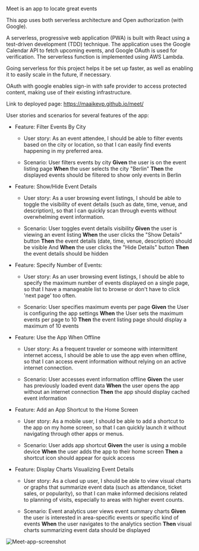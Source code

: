 Meet is an app to locate great events 

This app uses both serverless architecture and Open authorization (with Google).

A serverless, progressive web application (PWA) is built with React using a test-driven development (TDD) technique.
The application uses the Google Calendar API to fetch upcoming events, and Google OAuth is used for verification.
The serverless function is implemented using AWS Lambda.

Going serverless for this project helps it be set up faster, as well as enabling it to easily scale in the future, if necessary.

OAuth with google enables sign-in with safe provider to access protected content, making use of their existing infrastructure. 


Link to deployed page: https://maaikevp.github.io/meet/


User stories and scenarios for several features of the app:

* Feature: Filter Events By City
   - User story: As an event attendee, I should be able to filter events based on the city or location, so that I can easily find events happening in my preferred area.

   - Scenario: User filters events by city
    **Given** the user is on the event listing page
    **When** the user selects the city "Berlin"
    **Then** the displayed events should be filtered to show only events in Berlin


* Feature: Show/Hide Event Details
   - User story: As a user browsing event listings, I should be able to toggle the visibility of event details (such as date, time, venue, and description), so that I can quickly             scan through events without overwhelming event information.

   - Scenario: User toggles event details visibility
          **Given** the user is viewing an event listing
          **When** the user clicks the "Show Details" button
          **Then** the event details (date, time, venue, description) should be visible
          And **When** the user clicks the "Hide Details" button
          **Then** the event details should be hidden


* Feature:  Specify Number of Events:
   - User story: As an user browsing event listings, I should be able to specify the maximum number of events displayed on a single page, so that I have a manageable list to browse             or don't have to click 'next page' too often.

   - Scenario: User specifies maximum events per page
          **Given** the User is configuring the app settings
          **When** the User sets the maximum events per page to 10
          **Then** the event listing page should display a maximum of 10 events


* Feature: Use the App When Offline
   - User story: As a frequent traveler or someone with intermittent internet access, I should be able to use the app even when offline, so that I can access event information                without relying on an active internet connection.

   - Scenario: User accesses event information offline
          **Given** the user has previously loaded event data
          **When** the user opens the app without an internet connection
          **Then** the app should display cached event information


* Feature: Add an App Shortcut to the Home Screen
   - User story: As a mobile user, I should be able to add a shortcut to the app on my home screen, so that I can quickly launch it without navigating through other apps or menus.

   - Scenario: User adds app shortcut
          **Given** the user is using a mobile device
          **When** the user adds the app to their home screen
          **Then** a shortcut icon should appear for quick access


* Feature: Display Charts Visualizing Event Details
   - User story: As a clued up user, I should be able to view visual charts or graphs that summarize event data (such as attendance, ticket sales, or popularity), so that I can make          informed decisions related to planning of visits, especially to areas with higher event counts.

   - Scenario: Event analytics user views event summary charts
          **Given** the user is interested in area-specific events or specific kind of events
          **When** the user navigates to the analytics section
          **Then** visual charts summarizing event data should be displayed


![Meet-app-screenshot](root/Meet-app-screenshot.jpg)
